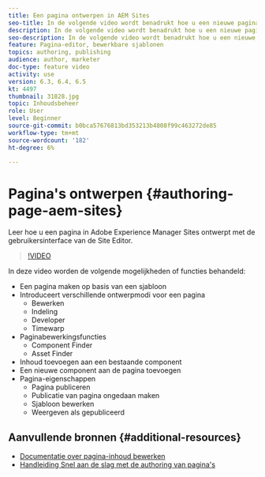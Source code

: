 ```yaml
---
title: Een pagina ontwerpen in AEM Sites
seo-title: In de volgende video wordt benadrukt hoe u een nieuwe pagina in Adobe Experience Manager Sites kunt ontwerpen met behulp van de gebruikersinterface van de Site Editor
description: In de volgende video wordt benadrukt hoe u een nieuwe pagina in Adobe Experience Manager Sites kunt ontwerpen met behulp van de gebruikersinterface van de Site Editor
seo-description: In de volgende video wordt benadrukt hoe u een nieuwe pagina in Adobe Experience Manager Sites kunt ontwerpen met behulp van de gebruikersinterface van de Site Editor
feature: Pagina-editor, bewerkbare sjablonen
topics: authoring, publishing
audience: author, marketer
doc-type: feature video
activity: use
version: 6.3, 6.4, 6.5
kt: 4497
thumbnail: 31828.jpg
topic: Inhoudsbeheer
role: User
level: Beginner
source-git-commit: b0bca57676813bd353213b4808f99c463272de85
workflow-type: tm+mt
source-wordcount: '182'
ht-degree: 6%

---
```



# Pagina&#39;s ontwerpen {#authoring-page-aem-sites}

Leer hoe u een pagina in Adobe Experience Manager Sites ontwerpt met de gebruikersinterface van de Site Editor.

>[!VIDEO](https://video.tv.adobe.com/v/31828?quality=12&learn=on)

In deze video worden de volgende mogelijkheden of functies behandeld:

* Een pagina maken op basis van een sjabloon
* Introduceert verschillende ontwerpmodi voor een pagina
   * Bewerken
   * Indeling
   * Developer
   * Timewarp
* Paginabewerkingsfuncties
   * Component Finder
   * Asset Finder
* Inhoud toevoegen aan een bestaande component
* Een nieuwe component aan de pagina toevoegen
* Pagina-eigenschappen
   * Pagina publiceren
   * Publicatie van pagina ongedaan maken
   * Sjabloon bewerken
   * Weergeven als gepubliceerd

## Aanvullende bronnen {#additional-resources}

* [Documentatie over pagina-inhoud bewerken](https://docs.adobe.com/content/help/en/experience-manager-cloud-service/sites/authoring/fundamentals/editing-content.html)
* [Handleiding Snel aan de slag met de authoring van pagina&#39;s](https://docs.adobe.com/content/help/en/experience-manager-cloud-service/sites/authoring/getting-started/quick-start.html)

